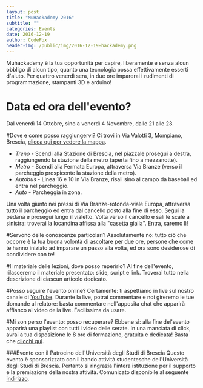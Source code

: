 ```yaml
---
layout: post
title: "MuHackademy 2016"
subtitle: ""
categories: Events
date: 2016-12-19
author: CodeFox
header-img: /public/img/2016-12-19-hackademy.png
---
```


Muhackademy è la tua opportunità per capire, liberamente e senza alcun obbligo di alcun tipo, quanto una tecnologia possa effettivamente esserti d'aiuto. Per quattro venerdì sera, in due ore imparerai i rudimenti di programmazione, stampanti 3D e arduino!

# Data ed ora dell'evento?
Dal venerdì 14 Ottobre, sino a venerdì 4 Novembre, dalle 21 alle 23.

#Dove e come posso raggiungervi?
Ci trovi in Via Valotti 3, Mompiano, Brescia, [clicca qui per vedere la mappa](https://goo.gl/maps/cxAs66G3Kqm).

* <span class="fa fa-1x fa-train"> *Treno*</span> - Scendi alla Stazione di Brescia, nel piazzale prosegui a destra, raggiungendo la stazione della metro (aperta fino a mezzanotte).
* <span class="fa fa-1x fa-subway"> *Metro*</span> - Scendi alla Fermata Europa, attraversa Via Branze (verso il parcheggio prospicente la stazione della metro).
* <span class="fa fa-1x fa-bus"> *Autobus*</span> - Linea 16 e 10 in Via Branze, risali sino al campo da baseball ed entra nel parcheggio.
* <span class="fa fa-1x fa-car"> *Auto*</span> - Parcheggia in zona.

Una volta giunto nei pressi di Via Branze-rotonda-viale Europa, attraversa tutto il parcheggio ed entra dal cancello posto alla fine di esso. Segui la pedana e prosegui lungo il vialetto. Volta verso il cancello e sali le scale a sinistra: troverai la locandina affissa alla "casetta gialla". Entra, saremo lì!

#Servono delle conoscenze particolari?
Assolutamente no: tutto ciò che occorre è la tua buona volontà di ascoltare per due ore, persone che come te hanno iniziato ad imparare un passo alla volta, ed ora sono desiderose di condividere con te!

#Il materiale delle lezioni, dove posso reperirlo?
Al fine dell'evento, rilasceremo il materiale presentato: slide, script e link. Troverai tutto nella descrizione di ciascun articolo dedicato.

#Posso seguire l'evento online?
Certamente: ti aspettiamo in live sul nostro canale di [YouTube](https://www.youtube.com/channel/UC3NrDI9TYPBYz6pbUl3tqcA). Durante la live, potrai commentare e noi gireremo le tue domande al relatore: basta commentare nell'apposita chat che apparirà affianco al video della live. Facilissima da usare.

#Mi son perso l'evento: posso recuperare?
Ebbene sì: alla fine del'evento apparirà una playlist con tutti i video delle serate. In una manciata di click, avrai a tua disposizione le 8 ore di formazione, gratuita e dedicata! Basta che [clicchi qui](https://www.youtube.com/channel/UC3NrDI9TYPBYz6pbUl3tqcA).

###Evento con il Patrocino dell'Università degli Studi di Brescia
Questo evento è sponsorizzato con il bando attività studentesche dell'Università degli Studi di Brescia. Pertanto si ringrazia l'intera istituzione per il supporto e la premiazione della nostra attività. Comunicato disponibile al seguente [indirizzo](http://www.unibs.it/eventi/uhackademy-corso-la-diffusione-della-cultura-delle-tecnologie-libere).
